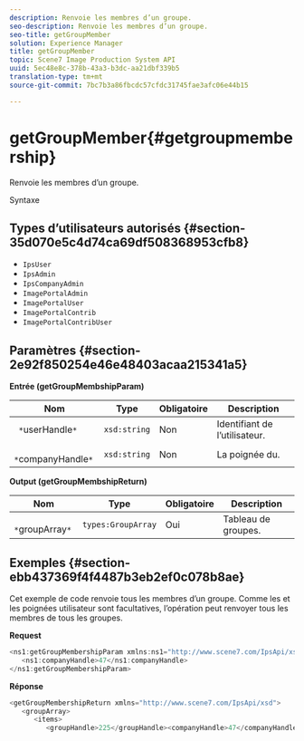 ```yaml
---
description: Renvoie les membres d’un groupe.
seo-description: Renvoie les membres d’un groupe.
seo-title: getGroupMember
solution: Experience Manager
title: getGroupMember
topic: Scene7 Image Production System API
uuid: 5ec48e8c-378b-43a3-b3dc-aa21dbf339b5
translation-type: tm+mt
source-git-commit: 7bc7b3a86fbcdc57cfdc31745fae3afc06e44b15

---
```



# getGroupMember{#getgroupmembership}

Renvoie les membres d’un groupe.

Syntaxe

## Types d’utilisateurs autorisés {#section-35d070e5c4d74ca69df508368953cfb8}

* `IpsUser`
* `IpsAdmin`
* `IpsCompanyAdmin`
* `ImagePortalAdmin`
* `ImagePortalUser`
* `ImagePortalContrib`
* `ImagePortalContribUser`

## Paramètres {#section-2e92f850254e46e48403acaa215341a5}

**Entrée (getGroupMembshipParam)**

| Nom | Type | Obligatoire | Description |
|---|---|---|---|
| ` *`userHandle`*` | `xsd:string` | Non | Identifiant de l’utilisateur. |
| ` *`companyHandle`*` | `xsd:string` | Non | La poignée du. |

**Output (getGroupMembshipReturn)**

| Nom | Type | Obligatoire | Description |
|---|---|---|---|
| ` *`groupArray`*` | `types:GroupArray` | Oui | Tableau de groupes. |

## Exemples {#section-ebb437369f4f4487b3eb2ef0c078b8ae}

Cet exemple de code renvoie tous les membres d’un groupe. Comme les  et les poignées utilisateur sont facultatives, l’opération peut renvoyer tous les membres de tous les groupes.

**Request**

```java
<ns1:getGroupMembershipParam xmlns:ns1="http://www.scene7.com/IpsApi/xsd">
   <ns1:companyHandle>47</ns1:companyHandle>
</ns1:getGroupMembershipParam>
```

**Réponse**

```java
<getGroupMembershipReturn xmlns="http://www.scene7.com/IpsApi/xsd">
   <groupArray>
      <items>
         <groupHandle>225</groupHandle><companyHandle>47</companyHandle><name>MyGroup</name><isSystemDefined>false</isSystemDefined></items></groupArray></getGroupMembershipReturn>
```

